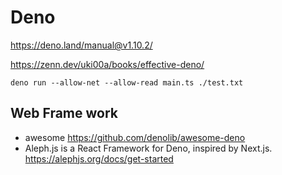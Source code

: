 # Deno

https://deno.land/manual@v1.10.2/

https://zenn.dev/uki00a/books/effective-deno/

```
deno run --allow-net --allow-read main.ts ./test.txt
```

## Web Frame work

- awesome https://github.com/denolib/awesome-deno
- Aleph.js is a React Framework for Deno, inspired by Next.js. https://alephjs.org/docs/get-started